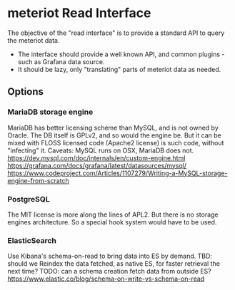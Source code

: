 # meteriot Read Interface
The objective of the "read interface" is to provide a standard API to query the
meteriot data.

* The interface should provide a well known API, and common plugins - such as Grafana
data source.
* It should be lazy, only "translating" parts of meteriot data as needed.

## Options
### MariaDB storage engine
MariaDB has better licensing scheme than MySQL, and is not owned by Oracle.
The DB itself is GPLv2, and so would the engine be. But it can be mixed with FLOSS
licensed code (Apache2 license) is such code, without "infecting" it.
Caveats: MySQL runs on OSX, MariaDB does not.
https://dev.mysql.com/doc/internals/en/custom-engine.html
https://grafana.com/docs/grafana/latest/datasources/mysql/
https://www.codeproject.com/Articles/1107279/Writing-a-MySQL-storage-engine-from-scratch

### PostgreSQL
The MIT license is more along the lines of APL2. But there is no storage engines architecture.
So a special hook system would have to be used.

### ElasticSearch
Use Kibana's schema-on-read to bring data into ES by demand. TBD: should we Reindex the data
fetched, as native ES, for faster retrieval the next time?
TODO: can a schema creation fetch data from outside ES?
https://www.elastic.co/blog/schema-on-write-vs-schema-on-read
